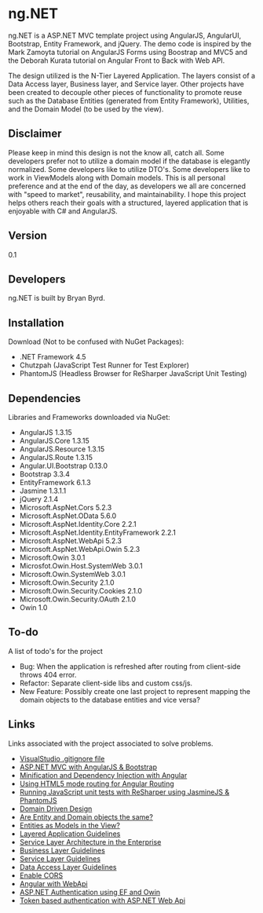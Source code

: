 ng.NET
=========
ng.NET is a ASP.NET MVC template project using AngularJS, AngularUI, Bootstrap, Entity Framework, and jQuery. The demo code is inspired by the Mark Zamoyta tutorial on AngularJS Forms using Boostrap and MVC5 and the Deborah Kurata tutorial on Angular Front to Back with Web API.

The design utilized is the N-Tier Layered Application. The layers consist of a Data Access layer, Business layer, and Service layer. Other projects have been created to decouple other pieces of functionality to promote reuse such as the Database Entities (generated from Entity Framework), Utilities, and the Domain Model (to be used by the view).

Disclaimer
-----------
Please keep in mind this design is not the know all, catch all. Some developers prefer not to utilize a domain model if the database is elegantly normalized. Some developers like to utilize DTO's. Some developers like to work in ViewModels along with Domain models. This is all personal preference and at the end of the day, as developers we all are concerned with "speed to market", reusability, and maintainability. I hope this project helps others reach their goals with a structured, layered application that is enjoyable with C# and AngularJS. 

Version
----
0.1

Developers
-----------
ng.NET is built by Bryan Byrd.

Installation
--------------
Download (Not to be confused with NuGet Packages):

* .NET Framework 4.5
* Chutzpah (JavaScript Test Runner for Test Explorer)
* PhantomJS (Headless Browser for ReSharper JavaScript Unit Testing)

Dependencies
----
Libraries and Frameworks downloaded via NuGet: 

* AngularJS 1.3.15
* AngularJS.Core 1.3.15
* AngularJS.Resource 1.3.15
* AngularJS.Route 1.3.15
* Angular.UI.Bootstrap 0.13.0
* Bootstrap 3.3.4
* EntityFramework 6.1.3
* Jasmine 1.3.1.1
* jQuery 2.1.4
* Microsoft.AspNet.Cors 5.2.3
* Microsoft.AspNet.OData 5.6.0
* Microsoft.AspNet.Identity.Core 2.2.1
* Microsoft.AspNet.Identity.EntityFramework 2.2.1
* Microsoft.AspNet.WebApi 5.2.3
* Microsoft.AspNet.WebApi.Owin 5.2.3
* Microsoft.Owin 3.0.1
* Microsfot.Owin.Host.SystemWeb 3.0.1
* Microsoft.Owin.SystemWeb 3.0.1
* Microsoft.Owin.Security 2.1.0
* Microsoft.Owin.Security.Cookies 2.1.0
* Microsoft.Owin.Security.OAuth 2.1.0
* Owin 1.0

To-do
------
A list of todo's for the project

* Bug: When the application is refreshed after routing from client-side throws 404 error.
* Refactor: Separate client-side libs and custom css/js.
* New Feature: Possibly create one last project to represent mapping the domain objects to the database entities and vice versa?
 
Links
----
Links associated with the project associated to solve problems.

* [VisualStudio .gitignore file](https://github.com/github/gitignore/blob/master/VisualStudio.gitignore)
* [ASP.NET MVC with AngularJS & Bootstrap](http://www.pluralsight.com/courses/angularjs-forms-bootstrap-mvc5)
* [Minification and Dependency Injection with Angular](https://docs.angularjs.org/tutorial/step_05)
* [Using HTML5 mode routing for Angular Routing](https://docs.angularjs.org/error/$location/nobase)
* [Running JavaScript unit tests with ReSharper using JasmineJS & PhantomJS](https://blogs.endjin.com/2014/09/unit-testing-angularjs-with-visual-studio-resharper-and-teamcity/)
* [Domain Driven Design](https://msdn.microsoft.com/en-us/magazine/dn342868.aspx)
* [Are Entity and Domain objects the same?](http://stackoverflow.com/questions/26739006/should-entities-in-domain-driven-design-and-entity-framework-be-the-same)
* [Entities as Models in the View?](http://programmers.stackexchange.com/questions/257507/should-an-asp-net-mvc-application-directly-use-entity-framework-as-the-model)
* [Layered Application Guidelines](https://msdn.microsoft.com/en-us/library/ee658109.aspx)
* [Service Layer Architecture in the Enterprise](http://martinfowler.com/eaaCatalog/serviceLayer.html)
* [Business Layer Guidelines](https://msdn.microsoft.com/en-us/library/ee658103.aspx)
* [Service Layer Guidelines](https://msdn.microsoft.com/en-us/library/ee658090.aspx)
* [Data Access Layer Guidelines](https://msdn.microsoft.com/en-us/library/ee658127.aspx)
* [Enable CORS](https://github.com/bigfont/webapi-cors)
* [Angular with WebApi](http://www.pluralsight.com/courses/angular-web-api-front-back)
* [ASP.NET Authentication using EF and Owin](http://bitoftech.net/2014/06/01/token-based-authentication-asp-net-web-api-2-owin-asp-net-identity/)
* [Token based authentication with ASP.NET Web Api](http://bitoftech.net/2014/06/01/token-based-authentication-asp-net-web-api-2-owin-asp-net-identity/)